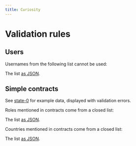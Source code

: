 ```yaml
---
title: Curiosity
---
```



# Validation rules

## Users

Usernames from the following list cannot be used:

<!--# include virtual="/partials/username-blocklist" -->

The list [as JSON](/partials/username-blocklist.json).

## Simple contracts

See [state-0](/documentation/scenarios#simple-contract) for example data,
displayed with validation errors.

Roles mentioned in contracts come from a closed list:

<!--# include virtual="/partials/roles" -->

The list [as JSON](/partials/roles.json).

Countries mentioned in contracts come from a closed list:

<!--# include virtual="/partials/countries" -->

The list [as JSON](/partials/countries.json).
